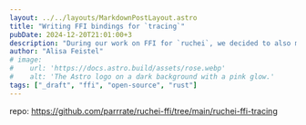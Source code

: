 ```yaml
---
layout: ../../layouts/MarkdownPostLayout.astro
title: "Writing FFI bindings for `tracing`"
pubDate: 2024-12-20T21:01:00+3
description: "During our work on FFI for `ruchei`, we decided to also make those for `tracing`."
author: "Alisa Feistel"
# image:
#    url: 'https://docs.astro.build/assets/rose.webp'
#    alt: 'The Astro logo on a dark background with a pink glow.'
tags: ["_draft", "ffi", "open-source", "rust"]
---
```


repo: <https://github.com/parrrate/ruchei-ffi/tree/main/ruchei-ffi-tracing>
